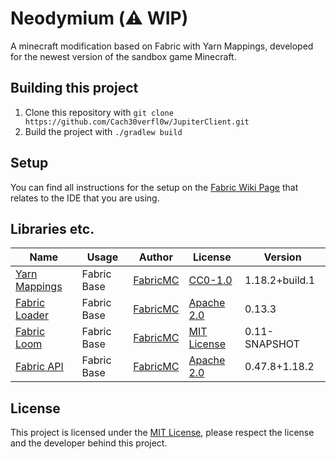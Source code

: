# Neodymium (:warning: WIP)
A minecraft modification based on Fabric with Yarn Mappings, developed for the newest version of the sandbox game Minecraft. 

## Building this project

1. Clone this repository with `git clone https://github.com/Cach30verfl0w/JupiterClient.git`
2. Build the project with `./gradlew build`

## Setup
You can find all instructions for the setup on the [Fabric Wiki Page](https://fabricmc.net/wiki/tutorial:setup) that relates to the IDE that you are using. 

## Libraries etc.

| Name | Usage | Author | License | Version |
|------|--------|-------|---------|---------|
| [Yarn Mappings](https://github.com/FabricMC/yarn) | Fabric Base | [FabricMC](https://github.com/FabricMC) | [CC0-1.0](https://github.com/FabricMC/yarn/blob/22w19a/LICENSE) | 1.18.2+build.1 |
| [Fabric Loader](https://github.com/FabricMC/fabric-loader) | Fabric Base | [FabricMC](https://github.com/FabricMC) | [Apache 2.0](https://github.com/FabricMC/fabric-loader/blob/master/LICENSE) | 0.13.3 |
| [Fabric Loom](https://github.com/FabricMC/fabric-loom) | Fabric Base | [FabricMC](https://github.com/FabricMC) | [MIT License](https://github.com/FabricMC/fabric-loom/blob/dev/0.12/LICENSE) | 0.11-SNAPSHOT |
| [Fabric API](https://github.com/FabricMC/fabric) | Fabric Base | [FabricMC](https://github.com/FabricMC) | [Apache 2.0](https://github.com/FabricMC/fabric/blob/1.18.2/LICENSE) | 0.47.8+1.18.2 |

## License

This project is licensed under the [MIT License](https://github.com/Cach30verfl0w/Neodymium/blob/main/LICENSE), please respect the license and the developer behind this project.
